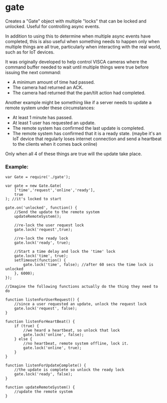 # gate
Creates a "Gate" object with multiple "locks" that can be locked and unlocked. Useful for controlling async events.

In addition to using this to determine when multiple async events have completed, this is also useful when something needs to happen only when multiple things are all true, particularly when interacting with the real world, such as for IoT devices.

It was originally developed to help control VISCA cameras where the command buffer needed to wait until multiple things were true before issuing the next command:
- A minimum amount of time had passed. 
- The camera had returned an ACK.
- The camera had returned that the pan/tilt action had completed.

Another example might be something like if a server needs to update a remote system under these circumstances:
- At least 1 minute has passed.
- At least 1 user has requested an update.
- The remote system has confirmed the last update is completed.
- The remote system has confirmed that it is a ready state. (maybe it's an IoT device that regularly loses internet connection and send a heartbeat to the clients when it comes back online)

Only when all 4 of these things are true will the update take place.

### Example:
```
var Gate = require('./gate');

var gate = new Gate.Gate(
    ['time','request','online','ready'],
    true
); //it's locked to start

gate.on('unlocked', function() {
    //Send the update to the remote system
    updateRemoteSystem();

    //re-lock the user request lock
    gate.lock('request',true);

    //re-lock the ready lock
    gate.lock('ready', true);

    //Start a time delay and lock the 'time' lock
    gate.lock('time', true);
    setTimeout(function() {
        gate.lock('time', false); //after 60 secs the time lock is unlocked
    }, 6000);
});

//Imagine the following functions actually do the thing they need to do

function listenForUserRequest() {
    //since a user requested an update, unlock the request lock
    gate.lock('request', false); 
}

function listenForHeartBeat() {
    if (true) {
        //we heard a heartbeat, so unlock that lock
        gate.lock('online', false); 
    } else {
        //no heartbeat, remote system offline, lock it.
        gate.lock('online', true); 
    }
}

function listenForUpdateComplete() {
    //the update is complete so unlock the ready lock    
    gate.lock('ready', false); 
}

function updateRemoteSystem() {
    //update the remote system
}

```




